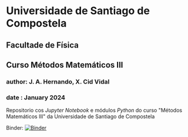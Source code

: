 # Universidade de Santiago de Compostela
## Facultade de Física
## Curso Métodos Matemáticos III
### author: J. A. Hernando, X. Cid Vidal
### date  : January 2024

Repositorio cos *Jupyter Notebook* e módulos *Python* do curso "Métodos Matemáticos III" da Universidade de Santiago de Compostela

Binder:
[![Binder](https://mybinder.org/badge_logo.svg)](https://mybinder.org/v2/gh/xabiercidvidal/USC-MMIII/master)
